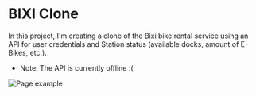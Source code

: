 # BIXI Clone
In this project, I'm creating a clone of the Bixi bike rental service using an API for user credentials and Station status (available docks, amount of E-Bikes, etc.).
- Note: The API is currently offline :(

<img src="https://github.com/Shlucus/BIXIClone-BikeRental/assets/111912000/1e549ae0-a433-4269-8385-898c622153a1" alt="Page example" width="auto">

